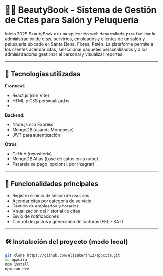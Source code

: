 # 💇‍♀️ BeautyBook - Sistema de Gestión de Citas para Salón y Peluquería
Inicio 2025
BeautyBook es una aplicación web desarrollada para facilitar la administración de 
citas, servicios, empleados y clientes de un salón y peluquería ubicado en Santa Elena, Flores, Petén. 
La plataforma permite a los clientes agendar citas, seleccionar paquetes personalizados y a los administradores gestionar el personal y visualizar reportes.

---

## 🚀 Tecnologías utilizadas

**Frontend:**
- React.js (con Vite)
- HTML y CSS personalizados
- 

**Backend:**
- Node.js con Express
- MongoDB (usando Mongoose)
- JWT para autenticación

**Otros:**
- GitHub (repositorio)
- MongoDB Atlas (base de datos en la nube)
- Pasarela de pago (opcional, por integrar)

---

## 🧠 Funcionalidades principales

- Registro e inicio de sesión de usuarios
- Agendar citas por categoría de servicio
- Gestión de empleados y horarios
- Visualización del historial de citas
- Envío de notificaciones
- Control de gastos y generación de facturas (FEL - SAT)

---

## 🛠️ Instalación del proyecto (modo local)

```bash
git clone https://github.com/elizaberth12/appcita.git
cd appcita
npm install
npm run dev
